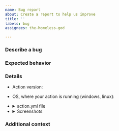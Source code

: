 ```yaml
---
name: Bug report
about: Create a report to help us improve
title: ''
labels: bug
assignees: the-homeless-god

---
```


<!--
Before starting, please do some necessary things:
📃 Read our Code of Conduct: https://github.com/the-homeless-god/jest-coverage-report-action/blob/master/CODE_OF_CONDUCT.md
🔎 Search existing issues to avoid creating duplicates.
👴 Make sure that you're not using deprecated version. List of supported versions is here: https://github.com/the-homeless-god/jest-coverage-report-action/blob/master/SECURITY.md
   Bug reports for versions, that are not supported yet (like rc.x) should be marked with 'next' label.

Also, fill out the form below. Don't worry, feel free to delete sections that are not applicable for your issue.

All types of contributions are accepted, so if you would like to work on this please check it in "Additional context" section.
-->

### Describe a bug

<!-- Add some description for bug -->

### Expected behavior

<!-- Please, describe expected behavior -->

### Details

-   Action version:
-   OS, where your action is running (windows, linux):
-   <details><summary>action.yml file</summary>

        ```yml
        # Insert your action.yml file here. Don't forget to remove all sensitive information (e.g. tokens)
        ```

    </details>

-   <details><summary>Screenshots</summary>

        <!-- If you encounter an incorrect coverage comment display, replace this comment with screenshot -->

        <!-- If your action unexpectedly fails, please replace this comment with a screenshot of your console  -->

    </details>

### Additional context

<!-- Describe any additional information, if necessary -->

